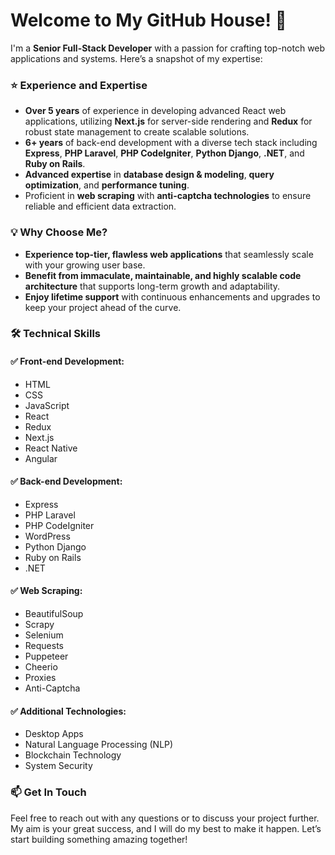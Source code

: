 
# Welcome to My GitHub House! 🎉

I'm a **Senior Full-Stack Developer** with a passion for crafting top-notch web applications and systems. Here’s a snapshot of my expertise:

### ⭐️ **Experience and Expertise**

- **Over 5 years** of experience in developing advanced React web applications, utilizing **Next.js** for server-side rendering and **Redux** for robust state management to create scalable solutions.
- **6+ years** of back-end development with a diverse tech stack including **Express**, **PHP Laravel**, **PHP CodeIgniter**, **Python Django**, **.NET**, and **Ruby on Rails**.
- **Advanced expertise** in **database design & modeling**, **query optimization**, and **performance tuning**.
- Proficient in **web scraping** with **anti-captcha technologies** to ensure reliable and efficient data extraction.

### 💡 **Why Choose Me?**

- **Experience top-tier, flawless web applications** that seamlessly scale with your growing user base.
- **Benefit from immaculate, maintainable, and highly scalable code architecture** that supports long-term growth and adaptability.
- **Enjoy lifetime support** with continuous enhancements and upgrades to keep your project ahead of the curve.

### 🛠 **Technical Skills**

#### ✅ **Front-end Development:**
- HTML
- CSS
- JavaScript
- React
- Redux
- Next.js
- React Native
- Angular

#### ✅ **Back-end Development:**
- Express
- PHP Laravel
- PHP CodeIgniter
- WordPress
- Python Django
- Ruby on Rails
- .NET

#### ✅ **Web Scraping:**
- BeautifulSoup
- Scrapy
- Selenium
- Requests
- Puppeteer
- Cheerio
- Proxies
- Anti-Captcha

#### ✅ **Additional Technologies:**
- Desktop Apps
- Natural Language Processing (NLP)
- Blockchain Technology
- System Security

### 📫 **Get In Touch**

Feel free to reach out with any questions or to discuss your project further. My aim is your great success, and I will do my best to make it happen. Let’s start building something amazing together!
